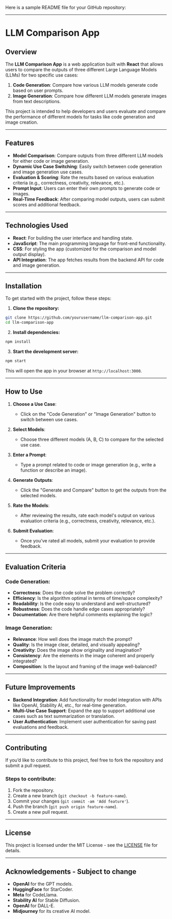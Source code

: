 Here is a sample README file for your GitHub repository:

---

# LLM Comparison App

## Overview

The **LLM Comparison App** is a web application built with **React** that allows users to compare the outputs of three different Large Language Models (LLMs) for two specific use cases:

1. **Code Generation**: Compare how various LLM models generate code based on user prompts.
2. **Image Generation**: Compare how different LLM models generate images from text descriptions.

This project is intended to help developers and users evaluate and compare the performance of different models for tasks like code generation and image creation. 

---

## Features

- **Model Comparison**: Compare outputs from three different LLM models for either code or image generation.
- **Dynamic Use Case Switching**: Easily switch between code generation and image generation use cases.
- **Evaluation & Scoring**: Rate the results based on various evaluation criteria (e.g., correctness, creativity, relevance, etc.).
- **Prompt Input**: Users can enter their own prompts to generate code or images.
- **Real-Time Feedback**: After comparing model outputs, users can submit scores and additional feedback.

---

## Technologies Used

- **React**: For building the user interface and handling state.
- **JavaScript**: The main programming language for front-end functionality.
- **CSS**: For styling the app (customized for the comparison and model output display).
- **API Integration**: The app fetches results from the backend API for code and image generation.

---

## Installation

To get started with the project, follow these steps:

1. **Clone the repository:**

```bash
git clone https://github.com/yourusername/llm-comparison-app.git
cd llm-comparison-app
```

2. **Install dependencies:**

```bash
npm install
```

3. **Start the development server:**

```bash
npm start
```

This will open the app in your browser at `http://localhost:3000`.

---

## How to Use

1. **Choose a Use Case**: 
   - Click on the "Code Generation" or "Image Generation" button to switch between use cases.

2. **Select Models**:
   - Choose three different models (A, B, C) to compare for the selected use case.

3. **Enter a Prompt**:
   - Type a prompt related to code or image generation (e.g., write a function or describe an image).

4. **Generate Outputs**:
   - Click the "Generate and Compare" button to get the outputs from the selected models.

5. **Rate the Models**:
   - After reviewing the results, rate each model's output on various evaluation criteria (e.g., correctness, creativity, relevance, etc.).

6. **Submit Evaluation**:
   - Once you’ve rated all models, submit your evaluation to provide feedback.

---

## Evaluation Criteria

### Code Generation:

- **Correctness**: Does the code solve the problem correctly?
- **Efficiency**: Is the algorithm optimal in terms of time/space complexity?
- **Readability**: Is the code easy to understand and well-structured?
- **Robustness**: Does the code handle edge cases appropriately?
- **Documentation**: Are there helpful comments explaining the logic?

### Image Generation:

- **Relevance**: How well does the image match the prompt?
- **Quality**: Is the image clear, detailed, and visually appealing?
- **Creativity**: Does the image show originality and imagination?
- **Consistency**: Are the elements in the image coherent and properly integrated?
- **Composition**: Is the layout and framing of the image well-balanced?

---

## Future Improvements

- **Backend Integration**: Add functionality for model integration with APIs like OpenAI, Stability AI, etc., for real-time generation.
- **Multi-Use Case Support**: Expand the app to support additional use cases such as text summarization or translation.
- **User Authentication**: Implement user authentication for saving past evaluations and feedback.

---

## Contributing

If you’d like to contribute to this project, feel free to fork the repository and submit a pull request. 

### Steps to contribute:

1. Fork the repository.
2. Create a new branch (`git checkout -b feature-name`).
3. Commit your changes (`git commit -am 'Add feature'`).
4. Push the branch (`git push origin feature-name`).
5. Create a new pull request.

---

## License

This project is licensed under the MIT License - see the [LICENSE](LICENSE) file for details.

---

## Acknowledgements - Subject to change

- **OpenAI** for the GPT models.
- **HuggingFace** for StarCoder.
- **Meta** for CodeLlama.
- **Stability AI** for Stable Diffusion.
- **OpenAI** for DALL-E.
- **Midjourney** for its creative AI model.
